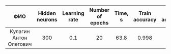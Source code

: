| ФИО                   | Hidden neurons | Learning rate | Number of epochs | Time, s | Train accuracy | Test accuracy |
|:---------------------:|:--------------:|:-------------:|:----------------:|:-------:|:--------------:|:-------------:|
| Кулагин Антон Олегович | 300            | 0.1           | 20               | 63.8  | 0.998           | 0.979          |